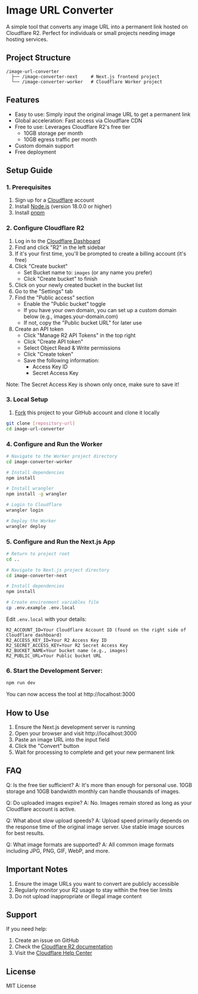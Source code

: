 # Image URL Converter

A simple tool that converts any image URL into a permanent link hosted on Cloudflare R2. Perfect for individuals or small projects needing image hosting services.

## Project Structure

```
/image-url-converter
  ├── /image-converter-next     # Next.js frontend project
  └── /image-converter-worker   # Cloudflare Worker project
```

## Features

- Easy to use: Simply input the original image URL to get a permanent link
- Global acceleration: Fast access via Cloudflare CDN
- Free to use: Leverages Cloudflare R2's free tier
  - 10GB storage per month
  - 10GB egress traffic per month
- Custom domain support
- Free deployment

## Setup Guide

### 1. Prerequisites

1. Sign up for a [Cloudflare](https://dash.cloudflare.com/sign-up) account
2. Install [Node.js](https://nodejs.org/) (version 18.0.0 or higher)
3. Install [pnpm](https://pnpm.io/)

### 2. Configure Cloudflare R2

1. Log in to the [Cloudflare Dashboard](https://dash.cloudflare.com)
2. Find and click "R2" in the left sidebar
3. If it's your first time, you'll be prompted to create a billing account (it's free)
4. Click "Create bucket"
   - Set Bucket name to: `images` (or any name you prefer)
   - Click "Create bucket" to finish
5. Click on your newly created bucket in the bucket list
6. Go to the "Settings" tab
7. Find the "Public access" section
   - Enable the "Public bucket" toggle
   - If you have your own domain, you can set up a custom domain below (e.g., images.your-domain.com)
   - If not, copy the "Public bucket URL" for later use
8. Create an API token
   - Click "Manage R2 API Tokens" in the top right
   - Click "Create API token"
   - Select Object Read & Write permissions
   - Click "Create token"
   - Save the following information:
     * Access Key ID
     * Secret Access Key

Note: The Secret Access Key is shown only once, make sure to save it!

### 3. Local Setup

1. [Fork](https://github.com/weijunext/image-url-converter/fork) this project to your GitHub account and clone it locally

```bash
git clone [repository-url]
cd image-url-converter
```

### 4. Configure and Run the Worker

```bash
# Navigate to the Worker project directory
cd image-converter-worker

# Install dependencies
npm install

# Install wrangler
npm install -g wrangler

# Login to Cloudflare
wrangler login

# Deploy the Worker
wrangler deploy
```

### 5. Configure and Run the Next.js App

```bash
# Return to project root
cd ..

# Navigate to Next.js project directory
cd image-converter-next

# Install dependencies
npm install

# Create environment variables file
cp .env.example .env.local
```

Edit `.env.local` with your details:
```
R2_ACCOUNT_ID=Your Cloudflare Account ID (found on the right side of Cloudflare dashboard)
R2_ACCESS_KEY_ID=Your R2 Access Key ID
R2_SECRET_ACCESS_KEY=Your R2 Secret Access Key
R2_BUCKET_NAME=Your bucket name (e.g., images)
R2_PUBLIC_URL=Your Public bucket URL
```

### 6. Start the Development Server:
```bash
npm run dev
```

You can now access the tool at http://localhost:3000

## How to Use

1. Ensure the Next.js development server is running
2. Open your browser and visit http://localhost:3000
3. Paste an image URL into the input field
4. Click the "Convert" button
5. Wait for processing to complete and get your new permanent link

## FAQ

Q: Is the free tier sufficient?
A: It's more than enough for personal use. 10GB storage and 10GB bandwidth monthly can handle thousands of images.

Q: Do uploaded images expire?
A: No. Images remain stored as long as your Cloudflare account is active.

Q: What about slow upload speeds?
A: Upload speed primarily depends on the response time of the original image server. Use stable image sources for best results.

Q: What image formats are supported?
A: All common image formats including JPG, PNG, GIF, WebP, and more.

## Important Notes

1. Ensure the image URLs you want to convert are publicly accessible
2. Regularly monitor your R2 usage to stay within the free tier limits
3. Do not upload inappropriate or illegal image content

## Support

If you need help:
1. Create an issue on GitHub
2. Check the [Cloudflare R2 documentation](https://developers.cloudflare.com/r2/)
3. Visit the [Cloudflare Help Center](https://support.cloudflare.com/)

## License

MIT License